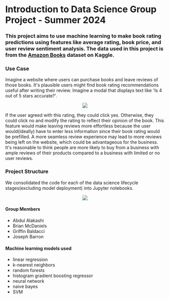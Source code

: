 # Introduction to Data Science Group Project - Summer 2024

### This project aims to use machine learning to make book rating predictions using features like average rating, book price, and user review sentiment analysis. The data used in this project is from the [Amazon Books](https://www.kaggle.com/datasets/mohamedbakhet/amazon-books-reviews?select=books_data.csv) dataset on Kaggle.


### Use Case 

Imagine a website where users can purchase books and leave reviews of those books. It's plausible users might find book rating recommendations useful after writing their review. Imagine a modal that displays text like 'Is 4 out of 5 stars accurate?'. 

<p align="center">
  <img src="https://github.com/user-attachments/assets/e1c8c393-d6ae-44f7-a71c-f2d2b2c149bc"/>
</p>

If the user agreed with this rating, they could click yes. Otherwise, they could click no and modify the rating to reflect their opinion of the book. This feature would make leaving reviews more effortless because the user would(ideally) have to enter less information since their book rating would be prefilled. A more seamless review experience may lead to more reviews being left on the website, which could be advantageous for the business. It's reasonable to think people are more likely to buy from a business with ample reviews of their products compared to a business with limited or no user reviews.

### Project Structure 

We consolidated the code for each of the data science lifecycle stages(excluding model deployment) into Jupyter notebooks. 

<p align="center">
  <img src="https://github.com/user-attachments/assets/e87dbf41-052e-43ff-8861-ade4679ae5c8"/>
</p>

#### Group Members

- Abdul Alakashi
- Brian McDaniels
- Griffin Baldacci
- Joseph Barron

#### Machine learning models used 
- linear regression
- k-nearest neighbors
- random forests
- histogram gradient boosting regressor
- neural network
- naive bayes
- SVM

